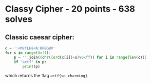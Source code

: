 # Classy Cipher - 20 points - 638 solves
## Classic caesar cipher:

```python
c = ':<M?TLH8<A:KFBG@V'
for s in range(0xff):
    p = ''.join((chr((ord(c[i])+s)%0xff)) for i in range(len(c)))
    if 'actf' in p:
        print(p)
```

which returns the flag `actf{so_charming}`.
